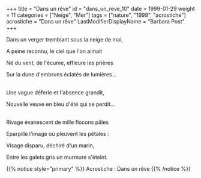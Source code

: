 +++
title = "Dans un rêve"
id = "dans_un_reve_10"
date = 1999-01-29
weight = 11
categories = ["Neige", "Mer"]
tags = ["nature", "1999", "acrostiche"]
acrostiche = "Dans un rêve"
LastModifierDisplayName = "Barbara Post"
+++

Dans un verger tremblant sous la neige de mai,

A peine reconnu, le ciel que l'on aimait

Né du vent, de l'écume, effleure les prières

Sur la dune d'embruns éclatés de lumières...

 \
Une vague déferle et l'absence grandit,

Nouvelle veuve en bleu d'été qui se perdit...

 \
Rivage évanescent de mille flocons pâles

Eparpille l'image où pleuvent les pétales :

Visage disparu, déchiré d'un marin,

Entre les galets gris un murmure s'éteint.

{{% notice style="primary" %}}
Acrostiche : Dans un rêve
{{% /notice %}}
